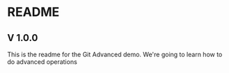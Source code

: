 # README

## V 1.0.0
This is the readme for the Git Advanced demo. We're going to learn how to do advanced operations

